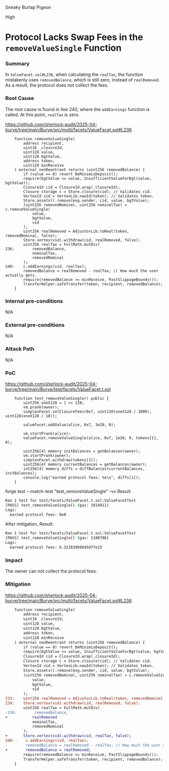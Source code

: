Sneaky Burlap Pigeon

High

# Protocol Lacks Swap Fees in the `removeValueSingle` Function


### Summary
In `ValueFacet.sol#L236`, when calculating the `realTax`, the function mistakenly uses `removedBalance`, which is still zero, instead of `realRemoved`. As a result, the protocol does not collect the fees.

### Root Cause
The root cause is found in line 240, where the `addEarnings` function is called. At this point, `realTax` is zero.

https://github.com/sherlock-audit/2025-04-burve/tree/main/Burve/src/multi/facets/ValueFacet.sol#L236
```solidity
    function removeValueSingle(
        address recipient,
        uint16 _closureId,
        uint128 value,
        uint128 bgtValue,
        address token,
        uint128 minReceive
    ) external nonReentrant returns (uint256 removedBalance) {
        if (value == 0) revert DeMinimisDeposit();
        require(bgtValue <= value, InsufficientValueForBgt(value, bgtValue));
        ClosureId cid = ClosureId.wrap(_closureId);
        Closure storage c = Store.closure(cid); // Validates cid.
        VertexId vid = VertexLib.newId(token); // Validates token.
        Store.assets().remove(msg.sender, cid, value, bgtValue);
        (uint256 removedNominal, uint256 nominalTax) = c.removeValueSingle(
            value,
            bgtValue,
            vid
        );
        uint256 realRemoved = AdjustorLib.toReal(token, removedNominal, false);
        Store.vertex(vid).withdraw(cid, realRemoved, false);
        uint256 realTax = FullMath.mulDiv(
236:        removedBalance,
            nominalTax,
            removedNominal
        );
240:    c.addEarnings(vid, realTax);
        removedBalance = realRemoved - realTax; // How much the user actually gets.
        require(removedBalance >= minReceive, PastSlippageBounds());
        TransferHelper.safeTransfer(token, recipient, removedBalance);
    }
```

### Internal pre-conditions
N/A

### External pre-conditions
N/A

### Attack Path
N/A

### PoC
https://github.com/sherlock-audit/2025-04-burve/tree/main/Burve/test/facets/ValueFacet.t.sol
```solidity
    function test_removeValueSingle() public {
        uint256 oneX128 = 1 << 128;
        vm.prank(owner);
        simplexFacet.setClosureFees(0x7, uint128(oneX128 / 1000), uint128(oneX128 / 10));

        valueFacet.addValue(alice, 0x7, 3e20, 0);

        vm.startPrank(alice);
        valueFacet.removeValueSingle(alice, 0x7, 1e20, 0, tokens[1], 0);

        uint256[4] memory initBalances = getBalances(owner);
        vm.startPrank(owner);
        simplexFacet.withdraw(tokens[1]);
        uint256[4] memory currentBalances = getBalances(owner);
        int256[4] memory diffs = diffBalances(currentBalances, initBalances);
        console.log("earned protocol fees: %e\n", diffs[1]);
    }
```
forge test --match-test "test_removeValueSingle" -vv
Result:
```bash
Ran 1 test for test/facets/ValueFacet.t.sol:ValueFacetTest
[PASS] test_removeValueSingle() (gas: 1014911)
Logs:
  earned protocol fees: 0e0
```
After mitigation, Result:
```bash
Ran 1 test for test/facets/ValueFacet.t.sol:ValueFacetTest
[PASS] test_removeValueSingle() (gas: 1100786)
Logs:
  earned protocol fees: 6.32183908045977e15
```

### Impact
The owner can not collect the protocol fees.

### Mitigation
https://github.com/sherlock-audit/2025-04-burve/tree/main/Burve/src/multi/facets/ValueFacet.sol#L236
```diff
    function removeValueSingle(
        address recipient,
        uint16 _closureId,
        uint128 value,
        uint128 bgtValue,
        address token,
        uint128 minReceive
    ) external nonReentrant returns (uint256 removedBalance) {
        if (value == 0) revert DeMinimisDeposit();
        require(bgtValue <= value, InsufficientValueForBgt(value, bgtValue));
        ClosureId cid = ClosureId.wrap(_closureId);
        Closure storage c = Store.closure(cid); // Validates cid.
        VertexId vid = VertexLib.newId(token); // Validates token.
        Store.assets().remove(msg.sender, cid, value, bgtValue);
        (uint256 removedNominal, uint256 nominalTax) = c.removeValueSingle(
            value,
            bgtValue,
            vid
        );
233:    uint256 realRemoved = AdjustorLib.toReal(token, removedNominal, false);
234:    Store.vertex(vid).withdraw(cid, realRemoved, false);
        uint256 realTax = FullMath.mulDiv(
-236:        removedBalance,
+           realRemoved
            nominalTax,
            removedNominal
        );
+       Store.vertex(vid).withdraw(cid, realTax, false);
240:     c.addEarnings(vid, realTax);
-        removedBalance = realRemoved - realTax; // How much the user actually gets.
+        removedBalance = realRemoved;
        require(removedBalance >= minReceive, PastSlippageBounds());
        TransferHelper.safeTransfer(token, recipient, removedBalance);
    }
```

